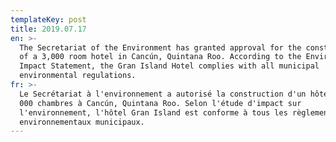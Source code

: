 ```yaml
---
templateKey: post
title: 2019.07.17
en: >-
  The Secretariat of the Environment has granted approval for the construction
  of a 3,000 room hotel in Cancún, Quintana Roo. According to the Environmental
  Impact Statement, the Gran Island Hotel complies with all municipal
  environmental regulations.
fr: >-
  Le Secrétariat à l'environnement a autorisé la construction d'un hôtel de 3
  000 chambres à Cancún, Quintana Roo. Selon l'étude d'impact sur
  l'environnement, l'hôtel Gran Island est conforme à tous les règlements
  environnementaux municipaux.
---
```


